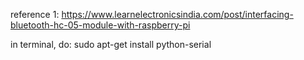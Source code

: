 reference 1:
https://www.learnelectronicsindia.com/post/interfacing-bluetooth-hc-05-module-with-raspberry-pi

in terminal, do:
sudo apt-get install python-serial
